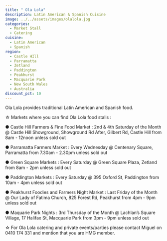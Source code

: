 ```yaml
---
title: " Ola Lola"
description: Latin American & Spanish Cuisine
image: ../../assets/images/olalola.jpg
categories:
  - Market Stall
  - Catering
cuisine:
  - Latin American
  - Spanish
region:
  - Castle HIll
  - Parramatta
  - Zetland
  - Paddington
  - Peakhurst
  - Macquarie Park
  - New South Wales
  - Australia
discount_pct: 10
---
```

Ola Lola provides traditional Latin American and Spanish food.

☆ Markets where you can find Ola Lola food stalls : 

● Castle Hill Farmers & Fine Food Market : 2nd & 4th Saturday of the Month @ Castle Hill Showground, Showground Rd After, Gilbert Rd, Castle Hill from 8am - 12noon unless sold out 

● Parramatta Farmers Market : Every Wednesday @ Centenary Square, Parramatta from 7.30am - 2.30pm unless sold out 

● Green Square Markets : Every Saturday @ Green Square Plaza, Zetland from 8am - 2pm unless sold out 

● Paddington Markets : Every Saturday @ 395 Oxford St, Paddington from 10am - 4pm unless sold out

● Peakhurst Foodies and Farmers Night Market : Last Friday of the Month @ Our Lady of Fatima Church, 825 Forest Rd, Peakhurst from 4pm - 9pm unless sold out 

● Maquarie Park Nights : 3rd Thursday of the Month @ Lachlan’s Square Village, 17 Halifax St, Macquarie Park from 3pm - 9pm unless sold out 

☆ For Ola Lola catering and private events/parties please contact Miguel on 0410 174 331 and mention that you are HMG member.
